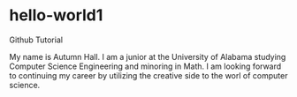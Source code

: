 # hello-world1
Github Tutorial

My name is Autumn Hall. I am a junior at the University of Alabama studying Computer Science Engineering and minoring in Math. 
I am looking forward to continuing my career by utilizing the creative side to the worl of computer science.
